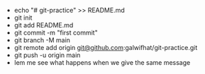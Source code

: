  - echo "# git-practice" >> README.md
 - git init
 - git add README.md
 - git commit -m "first commit"
 - git branch -M main
 - git remote add origin git@github.com:galwifhat/git-practice.git
 - git push -u origin main
 - lem me see what happens when we give the same message
 
 





